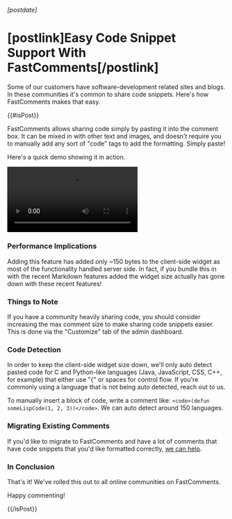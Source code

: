 ###### [postdate]
# [postlink]Easy Code Snippet Support With FastComments[/postlink]

Some of our customers have software-development related sites and blogs. In these communities it's common to share code snippets. Here's how FastComments makes that easy.

{{#isPost}}

FastComments allows sharing code simply by pasting it into the comment box. It can be mixed in with other text and images, and doesn't require you to manually add any sort of "code" tags
to add the formatting. Simply paste!

Here's a quick demo showing it in action.

<video src="images/fc-code-snippet-demo.mp4" autoplay="true" controls="true" loop=true alt="Code Snippet Sharing Demo" title="Code Snippet Sharing Demo"></video>

### Performance Implications

Adding this feature has added only ~150 bytes to the client-side widget as most of the functionality handled server side. In fact, if you bundle this in with the recent Markdown
features added the widget size actually has gone down with these recent features!

### Things to Note

If you have a community heavily sharing code, you should consider increasing the max comment size to make sharing code snippets easier. This is done via the "Customize" tab
of the admin dashboard.

### Code Detection

In order to keep the client-side widget size down, we'll only auto detect pasted code for C and Python-like languages (Java, JavaScript, CSS, C++, for example) that either use "{" or spaces for control flow.
If you're commonly using a language that is not being auto detected, reach out to us.

To manually insert a block of code, write a comment like: ```<code>(defun someLispCode(1, 2, 3))</code>```. We can auto detect around 150 languages. 

### Migrating Existing Comments

If you'd like to migrate to FastComments and have a lot of comments that have code snippets that you'd like formatted correctly, <a href="https://fastcomments.com/auth/my-account/help" target="_blank">we can help</a>.

### In Conclusion

That's it! We've rolled this out to all online communities on FastComments.

Happy commenting!

{{/isPost}}

